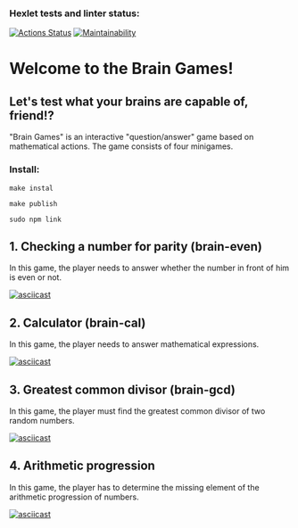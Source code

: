 ### Hexlet tests and linter status:
[![Actions Status](https://github.com/dmitryShirokov2098/frontend-project-44/workflows/hexlet-check/badge.svg)](https://github.com/dmitryShirokov2098/frontend-project-44/actions)
[![Maintainability](https://api.codeclimate.com/v1/badges/ee52da672b8d72d292a5/maintainability)](https://codeclimate.com/github/dmitryShirokov2098/frontend-project-44/maintainability)

# Welcome to the Brain Games!
## Let's test what your brains are capable of, friend!?

"Brain Games" is an interactive "question/answer" game based on mathematical actions. The game consists of four minigames.

### Install:

`make instal`

`make publish`

`sudo npm link`

## 1. Checking a number for parity (brain-even)

In this game, the player needs to answer whether the number in front of him is even or not.

[![asciicast](https://asciinema.org/a/fMEJTb9A9P0uYrnr0H8tBHrkJ.svg)](https://asciinema.org/a/fMEJTb9A9P0uYrnr0H8tBHrkJ)


## 2. Calculator (brain-cal)

In this game, the player needs to answer mathematical expressions.

[![asciicast](https://asciinema.org/a/QgArsDSqlkCdCBybpNtBHgy0B.svg)](https://asciinema.org/a/QgArsDSqlkCdCBybpNtBHgy0B)

## 3. Greatest common divisor (brain-gcd)

In this game, the player must find the greatest common divisor of two random numbers.

[![asciicast](https://asciinema.org/a/L4rDyESUC1V0ZnlXBItwzZAjc.svg)](https://asciinema.org/a/L4rDyESUC1V0ZnlXBItwzZAjc)

## 4. Arithmetic progression

In this game, the player has to determine the missing element of the arithmetic progression of numbers.

[![asciicast](https://asciinema.org/a/2hAZfmFjUVhLDuqrxrNHUSv5Q.svg)](https://asciinema.org/a/2hAZfmFjUVhLDuqrxrNHUSv5Q)